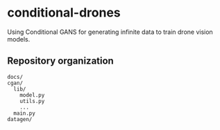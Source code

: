 # conditional-drones
Using Conditional GANS for generating infinite data to train drone vision models.  

## Repository organization
```
docs/
cgan/
  lib/
    model.py
    utils.py
    ...
  main.py
datagen/
```
